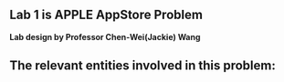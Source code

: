 ## Lab 1 is APPLE AppStore Problem
**Lab design by Professor Chen-Wei(Jackie) Wang**

## **The relevant entities involved in this problem:**
